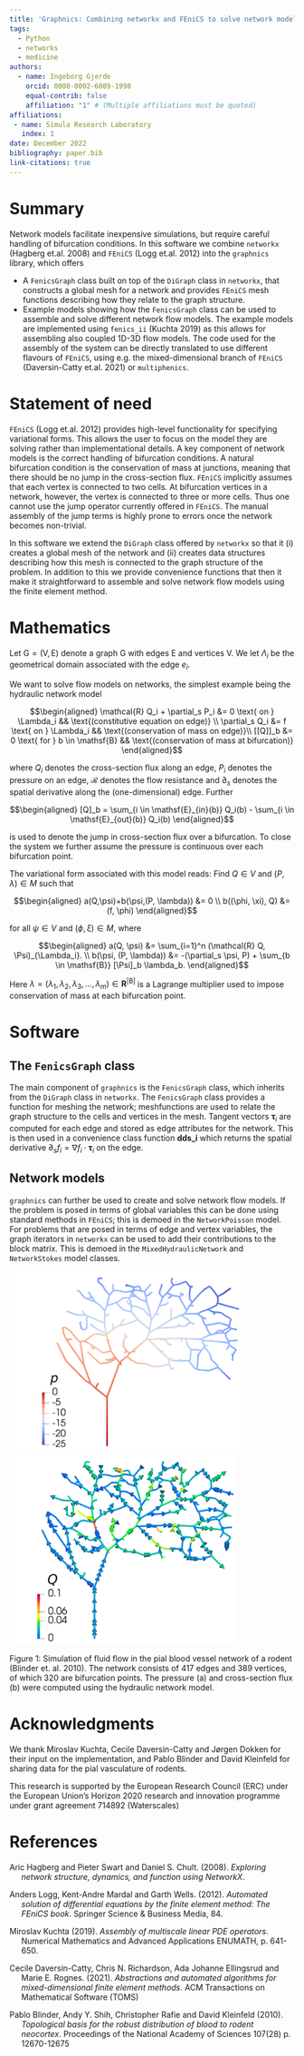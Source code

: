 ```yaml
---
title: 'Graphnics: Combining networkx and FEniCS to solve network models'
tags:
  - Python
  - networks
  - medicine
authors:
  - name: Ingeborg Gjerde
    orcid: 0000-0002-6089-1998
    equal-contrib: false
    affiliation: "1" # (Multiple affiliations must be quoted)
affiliations:
 - name: Simula Research Laboratory
   index: 1
date: December 2022
bibliography: paper.bib
link-citations: true
---
```


# Summary
Network models facilitate inexpensive simulations, but require careful
handling of bifurcation conditions. In this software we combine
`networkx` (Hagberg et.al. 2008) and `FEniCS`
(Logg et.al. 2012) into the `graphnics` library, which
offers
-   A `FenicsGraph` class built on top of the `DiGraph` class in `networkx`, that constructs a global mesh for a network and provides `FEniCS` mesh functions describing how they relate to the graph structure.
-   Example models showing how the `FenicsGraph` class can be used to
    assemble and solve different network flow models.
The example models are implemented using `fenics_ii` (Kuchta 2019) as this allows for assembling also coupled 1D-3D flow models. The code used for the assembly of the system can be  directly translated to use different flavours of `FEniCS`, using e.g. the mixed-dimensional branch of `FEniCS` (Daversin-Catty et.al. 2021) or `multiphenics`.




# Statement of need
`FEniCS` (Logg et.al. 2012) provides high-level
functionality for specifying variational forms. This allows the user to
focus on the model they are solving rather than implementational
details. A key component of network models is the correct handling of
bifurcation conditions. A natural bifurcation condition is the conservation of mass at junctions, meaning that there should be no jump in the cross-section flux.
`FEniCS` implicitly assumes that each vertex is connected to
two cells. At bifurcation vertices in a network, however, the vertex is
connected to three or more cells. Thus one cannot use the jump operator
currently offered in `FEniCS`. The manual assembly of the
jump terms is highly prone to errors once the network becomes
non-trivial.

In this software we extend the `DiGraph` class offered by
`networkx` so that it (i) creates a global mesh of the
network and (ii) creates data structures describing how this mesh is
connected to the graph structure of the problem. In addition to this we
provide convenience functions that then it make it straightforward to
assemble and solve network flow models using the finite element method.

# Mathematics

Let $\mathsf{G}=(\mathsf{V}, \mathsf{E})$ denote a graph $\mathsf{G}$
with edges $\mathsf{E}$ and vertices $\mathsf{V}$. We let $\Lambda_i$ be
the geometrical domain associated with the edge $e_i$.

We want to solve flow models on networks, the simplest example being the
hydraulic network model 

$$\begin{aligned}
    \mathcal{R} Q_i + \partial_s P_i &= 0 \text{ on } \Lambda_i && \text{(constitutive equation on edge)} \\ 
    \partial_s Q_i &= f \text{ on } \Lambda_i  && \text{(conservation of mass on edge)}\\ 
    [[Q]]_b &= 0 \text{ for } b \in \mathsf{B}  && \text{(conservation of mass at bifurcation)}
\end{aligned}$$

where $Q_i$ denotes the cross-section flux along an edge, $P_i$ denotes
the pressure on an edge, $\mathcal{R}$ denotes the flow resistance and
$\partial_s$ denotes the spatial derivative along the (one-dimensional)
edge. Further 

$$\begin{aligned}
[Q]_b =  \sum_{i \in \mathsf{E}_{in}(b)} Q_i(b) - \sum_{i \in \mathsf{E}_{out}(b)} Q_i(b)
\end{aligned}$$

is used to denote the jump in cross-section flux over a bifurcation. To
close the system we further assume the pressure is continuous over each
bifurcation point.

The variational form associated with this model reads: Find $Q \in V$
and $(P, \lambda) \in M$ such that

$$\begin{aligned}
    a(Q,\psi)+b(\psi,(P, \lambda)) &= 0 \\
    b((\phi, \xi), Q) &= (f, \phi)
\end{aligned}$$ 

for all $\psi \in V$ and $(\phi, \xi) \in M$, where 

$$\begin{aligned}
    a(Q, \psi) &= \sum_{i=1}^n (\mathcal{R} Q, \Psi)_{\Lambda_i}. \\
    b(\psi, (P, \lambda)) &= -(\partial_s \psi, P) + \sum_{b \in \mathsf{B}} [\Psi]_b \lambda_b.
\end{aligned}$$

Here
$\lambda=(\lambda_1, \lambda_2, \lambda_3, ..., \lambda_m) \in \mathbf{R}^{\vert \mathsf{B} \vert}$
is a Lagrange multiplier used to impose conservation of mass at each bifurcation point.

# Software

## The `FenicsGraph` class

The main component of `graphnics` is the `FenicsGraph`
class, which inherits from the `DiGraph` class in `networkx`.
The `FenicsGraph` class provides a function for meshing the network;
meshfunctions are used to relate the graph structure to the cells and
vertices in the mesh. Tangent vectors $\boldsymbol{\tau}_i$ are computed
for each edge and stored as edge attributes for the network. This is
then used in a convenience class function **dds$\_$i** which returns the
spatial derivative $\partial_s f_i = \nabla f_i \cdot \boldsymbol{\tau}_i$ on the edge.

## Network models

`graphnics` can further be used to create and solve network flow models.
If the problem is posed in terms of global variables this can be done using standard methods in `FEniCS`; this is demoed in the `NetworkPoisson` model. For
problems that are posed in terms of edge and vertex variables, the graph iterators in `networkx` can be used to add their contributions to the block matrix. This is demoed in the `MixedHydraulicNetwork` and `NetworkStokes` model classes.

<p float="left">
<img src="pial_pressure.png" alt="drawing" width="420"/>
<img src="pial_flux.png" alt="drawing" width="400"/>
</p>
<figcaption> Figure 1: Simulation of fluid flow in the pial blood vessel network of a rodent (Blinder et. al. 2010). The network consists of 417 edges and 389 vertices, of which 320 are bifurcation points. The pressure (a) and cross-section flux (b) were computed using the hydraulic network model.
 </figcaption>


# Acknowledgments

We thank Miroslav Kuchta, Cecile Daversin-Catty and Jørgen Dokken for
their input on the implementation, and Pablo Blinder and David Kleinfeld
for sharing data for the pial vasculature of rodents.

This research is supported by the European Research Council (ERC) under the European Union’s Horizon 2020 research and innovation programme under grant agreement 714892 (Waterscales)

# References

<div id="refs" class="references csl-bib-body hanging-indent">
<div id="ref-networkx" class="csl-entry">

Aric Hagberg and Pieter Swart and Daniel S. Chult. (2008). *Exploring network structure, dynamics, and function using NetworkX*. 

</div>
</div>

<div id="refs" class="references csl-bib-body hanging-indent">
<div id="ref-fenics-book" class="csl-entry">

Anders Logg, Kent-Andre Mardal and Garth Wells. (2012). *Automated solution of differential equations by the finite element method: The FEniCS book*. Springer Science & Business Media, 84. 

</div>
</div>

<div id="refs" class="references csl-bib-body hanging-indent">
<div id="ref-networkx" class="csl-entry">

Miroslav Kuchta (2019). *Assembly of multiscale linear PDE operators*. Numerical Mathematics and Advanced Applications ENUMATH, p. 641-650.

</div>
</div>

<div id="refs" class="references csl-bib-body hanging-indent">
<div id="ref-abstractions2021" class="csl-entry">

Cecile Daversin-Catty, Chris N. Richardson, Ada Johanne Ellingsrud and Marie E. Rognes. (2021). *Abstractions and automated algorithms for mixed-dimensional finite element methods*. ACM Transactions on Mathematical Software (TOMS)

</div>
</div>


<div id="refs" class="references csl-bib-body hanging-indent">
<div id="ref-networkx" class="csl-entry">

Pablo Blinder, Andy Y. Shih, Christopher Rafie and David Kleinfeld (2010). *Topological basis for the robust distribution of blood to rodent neocortex*. Proceedings of the National Academy of Sciences 107(28) p. 12670-12675

</div>
</div>
